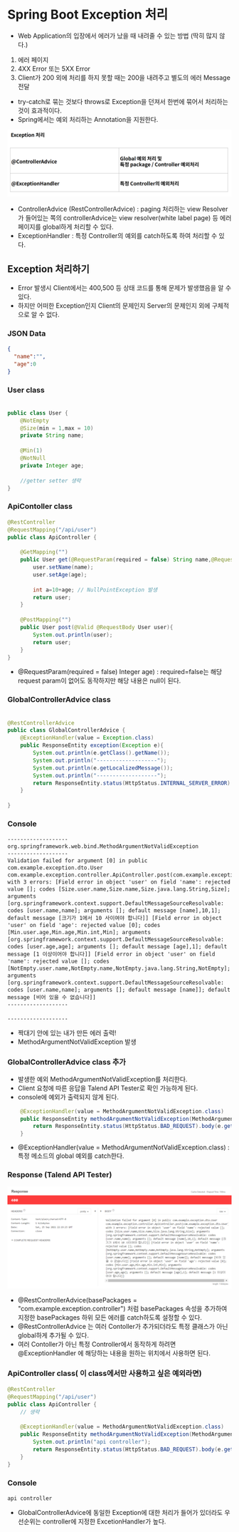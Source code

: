 # Spring Boot Exception 처리
- Web Application의 입장에서 에러가 났을 때 내려줄 수 있는 방법 (딱히 많지 않다.)
1. 에러 페이지
2. 4XX Error 또는 5XX Error
3. Client가 200 외에 처리를 하지 못할 때는 200을 내려주고 별도의 에러 Message 전달

- try-catch로 묶는 것보다 throws로 Exception을 던져서 한번에 묶어서 처리하는 것이 효과적이다.
- Spring에서는 예외 처리하는 Annotation을 지원한다.

<img src="./img/exception_annotation.PNG">

- ControllerAdvice (RestControllerAdvice) : paging 처리하는 view Resolver가 들어있는 쪽의 controllerAdvice는 view resolver(white label page) 등 에러페이지를 global하게 처리할 수 있다.
- ExceptionHandler : 특정 Controller의 예외를 catch하도록 하여 처리할 수 있다.

## Exception 처리하기
- Error 발생시 Client에서는 400,500 등 상태 코드를 통해 문제가 발생했음을 알 수 있다.
- 하지만 어떠한 Exception인지 Client의 문제인지 Server의 문제인지 외에 구체적으로 알 수 없다.

### JSON Data
```json
{
  "name":"",
  "age":0
}
```

### User class
```java

public class User {
    @NotEmpty
    @Size(min = 1,max = 10)
    private String name;

    @Min(1)
    @NotNull
    private Integer age;

    //getter setter 생략
}
```

### ApiContoller class
```java
@RestController
@RequestMapping("/api/user")
public class ApiController {

    @GetMapping("")
    public User get(@RequestParam(required = false) String name,@RequestParam(required = false) Integer age){
        user.setName(name);
        user.setAge(age);

        int a=10+age; // NullPointException 발생 
        return user;
    }

    @PostMapping("")
    public User post(@Valid @RequestBody User user){
        System.out.println(user);
        return user;
    }
}
```
- @RequestParam(required = false) Integer age) :
required=false는 해당 request param이 없어도 동작하지만 해당 내용은 null이 된다.

### GlobalControllerAdvice class
```java

@RestControllerAdvice
public class GlobalControllerAdvice {
    @ExceptionHandler(value = Exception.class)
    public ResponseEntity exception(Exception e){
        System.out.println(e.getClass().getName());
        System.out.println("-------------------");
        System.out.println(e.getLocalizedMessage());
        System.out.println("-------------------");
        return ResponseEntity.status(HttpStatus.INTERNAL_SERVER_ERROR).body("");
    }

}
```

### Console 
```
-------------------
org.springframework.web.bind.MethodArgumentNotValidException
-------------------
Validation failed for argument [0] in public com.example.exception.dto.User com.example.exception.controller.ApiController.post(com.example.exception.dto.User) with 3 errors: [Field error in object 'user' on field 'name': rejected value []; codes [Size.user.name,Size.name,Size.java.lang.String,Size]; arguments [org.springframework.context.support.DefaultMessageSourceResolvable: codes [user.name,name]; arguments []; default message [name],10,1]; default message [크기가 1에서 10 사이여야 합니다]] [Field error in object 'user' on field 'age': rejected value [0]; codes [Min.user.age,Min.age,Min.int,Min]; arguments [org.springframework.context.support.DefaultMessageSourceResolvable: codes [user.age,age]; arguments []; default message [age],1]; default message [1 이상이어야 합니다]] [Field error in object 'user' on field 'name': rejected value []; codes [NotEmpty.user.name,NotEmpty.name,NotEmpty.java.lang.String,NotEmpty]; arguments [org.springframework.context.support.DefaultMessageSourceResolvable: codes [user.name,name]; arguments []; default message [name]]; default message [비어 있을 수 없습니다]] 
-------------------

-------------------
```
- 짝대기 안에 있는 내가 만든 에러 출력!
- MethodArgumentNotValidException 발생

### GlobalControllerAdvice class 추가
- 발생한 예외 MethodArgumentNotValidException를 처리한다.
- Client 요청에 따른 응답을 Talend API Tester로 확인 가능하게 된다.
- console에 예외가 출력되지 않게 된다.
```java 
    @ExceptionHandler(value = MethodArgumentNotValidException.class)
    public ResponseEntity methodArgumentNotValidException(MethodArgumentNotValidException e){
        return ResponseEntity.status(HttpStatus.BAD_REQUEST).body(e.getMessage());
    }
```
-  @ExceptionHandler(value = MethodArgumentNotValidException.class) : 특정 메소드의 global 예외를 catch한다.
### Response (Talend API Tester)

<img src="./img/bad_request6.PNG">

- @RestControllerAdvice(basePackages = "com.example.exception.controller") 처럼 basePackages 속성을 추가하여 지정한 basePackages 하위 모든 에러를 catch하도록 설정할 수 있다.
- @RestControllerAdvice 는 여러 Contoller가 추가되더라도 특정 클래스가 아닌 global하게 추가될 수 있다.
- 여러 Contoller가 아닌 특정 Controller에서 동작하게 하려면 @ExceptionHandler 에 해당하는 내용을 원하는 위치에서 사용하면 된다.

### ApiController class( 이 class에서만 사용하고 싶은 예외라면)
```java
@RestController
@RequestMapping("/api/user")
public class ApiController {
    // 생략

    @ExceptionHandler(value = MethodArgumentNotValidException.class)
    public ResponseEntity methodArgumentNotValidException(MethodArgumentNotValidException e){
        System.out.println("api controller");
        return ResponseEntity.status(HttpStatus.BAD_REQUEST).body(e.getMessage());
    }
}
```

### Console
```
api controller
```
- GlobalControllerAdvice에 동일한 Exception에 대한 처리가 들어가 있더라도 우선순위는 controller에 지정한 ExcetionHandler가 높다.

